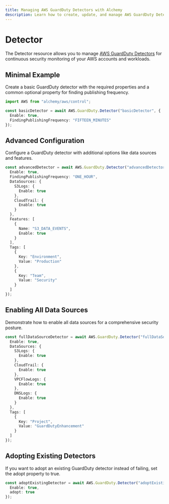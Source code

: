 ```yaml
---
title: Managing AWS GuardDuty Detectors with Alchemy
description: Learn how to create, update, and manage AWS GuardDuty Detectors using Alchemy Cloud Control.
---
```


# Detector

The Detector resource allows you to manage [AWS GuardDuty Detectors](https://docs.aws.amazon.com/guardduty/latest/userguide/) for continuous security monitoring of your AWS accounts and workloads.

## Minimal Example

Create a basic GuardDuty detector with the required properties and a common optional property for finding publishing frequency.

```ts
import AWS from "alchemy/aws/control";

const basicDetector = await AWS.GuardDuty.Detector("basicDetector", {
  Enable: true,
  FindingPublishingFrequency: "FIFTEEN_MINUTES"
});
```

## Advanced Configuration

Configure a GuardDuty detector with additional options like data sources and features.

```ts
const advancedDetector = await AWS.GuardDuty.Detector("advancedDetector", {
  Enable: true,
  FindingPublishingFrequency: "ONE_HOUR",
  DataSources: {
    S3Logs: {
      Enable: true
    },
    CloudTrail: {
      Enable: true
    }
  },
  Features: [
    {
      Name: "S3_DATA_EVENTS",
      Enable: true
    }
  ],
  Tags: [
    {
      Key: "Environment",
      Value: "Production"
    },
    {
      Key: "Team",
      Value: "Security"
    }
  ]
});
```

## Enabling All Data Sources

Demonstrate how to enable all data sources for a comprehensive security posture.

```ts
const fullDataSourceDetector = await AWS.GuardDuty.Detector("fullDataSourceDetector", {
  Enable: true,
  DataSources: {
    S3Logs: {
      Enable: true
    },
    CloudTrail: {
      Enable: true
    },
    VPCFlowLogs: {
      Enable: true
    },
    DNSLogs: {
      Enable: true
    }
  },
  Tags: [
    {
      Key: "Project",
      Value: "GuardDutyEnhancement"
    }
  ]
});
```

## Adopting Existing Detectors

If you want to adopt an existing GuardDuty detector instead of failing, set the adopt property to true.

```ts
const adoptExistingDetector = await AWS.GuardDuty.Detector("adoptExistingDetector", {
  Enable: true,
  adopt: true
});
```